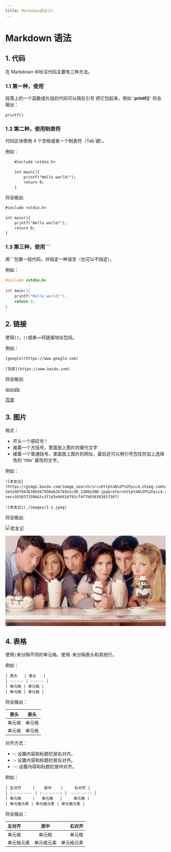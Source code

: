 ```yaml
---
title: Markdown语法(2)
---
```


# Markdown 语法

## 1. 代码

在 Markdown 中标注代码主要有三种方法。

### 1.1 第一种，使用`

段落上的一个函数或片段的代码可以用反引号\`把它包起来，例如 **\`printf()\`** 将会输出：

`printf()`

### 1.2 第二种，使用制表符

代码区块使用 4 个空格或者一个制表符（Tab 键）。

例如：

```plaintext
    #include <stdio.h>

    int main(){
        printf("Hello world!");
        return 0;
    }
```

将会输出:

    #include <stdio.h>

    int main(){
        printf("Hello world!");
        return 0;
    }

### 1.3 第三种，使用```

用```包裹一段代码，并指定一种语言（也可以不指定）。

例如：

```c
#include <stdio.h>

int main(){
    printf("Hello world!");
    return 0;
}
```

## 2. 链接

使用`[]`，`()`或者`<>`将链接地址包括。

例如：

```plaintext
[google](https://www.google.com)

[百度](https://www.baidu.com)
```

将会输出:

[google](https://www.google.com)

[百度](https://www.baidu.com)

## 3. 图片

格式：

- 开头一个感叹号 !
- 接着一个方括号，里面放上图片的替代文字
- 接着一个普通括号，里面放上图片的网址，最后还可以用引号包住并加上选择性的 'title' 属性的文字。

例如：

```plaintext
![老友记](https://gimg2.baidu.com/image_search/src=http%3A%2F%2Fpic4.zhimg.com%2Fv2-2e5240f843638b567930ab2b765e1cd0_1200x500.jpg&refer=http%3A%2F%2Fpic4.zhimg.com&app=2002&size=f9999,10000&q=a80&n=0&g=0n&fmt=auto?sec=1650372506&t=1f1d3e9d41d792cf4f7b03630101f367)

![老友记](./images/1-1.jpeg)
```

将会输出:

![老友记](https://gimg2.baidu.com/image_search/src=http%3A%2F%2Fpic4.zhimg.com%2Fv2-2e5240f843638b567930ab2b765e1cd0_1200x500.jpg&refer=http%3A%2F%2Fpic4.zhimg.com&app=2002&size=f9999,10000&q=a80&n=0&g=0n&fmt=auto?sec=1650372506&t=1f1d3e9d41d792cf4f7b03630101f367)

![老友记](./images/1-1.jpeg)

## 4. 表格

使用`|`来分隔不同的单元格，使用`-`来分隔表头和其他行。

例如：

```plaintext
| 表头   | 表头   |
| ------ | ------ |
| 单元格 | 单元格 |
| 单元格 | 单元格 |
```

将会输出：

| 表头   | 表头   |
| ------ | ------ |
| 单元格 | 单元格 |
| 单元格 | 单元格 |

对齐方式：

- -: 设置内容和标题栏居右对齐。
- :- 设置内容和标题栏居左对齐。
- :-: 设置内容和标题栏居中对齐。

例如：

```plaintext
| 左对齐     |    居中    |     右对齐 |
| :--------- | :--------: | ---------: |
| 单元格     |   单元格   |     单元格 |
| 单元格元素 | 单元格元素 | 单元格元素 |
```

将会输出：

| 左对齐     |    居中    |     右对齐 |
| :--------- | :--------: | ---------: |
| 单元格     |   单元格   |     单元格 |
| 单元格元素 | 单元格元素 | 单元格元素 |
